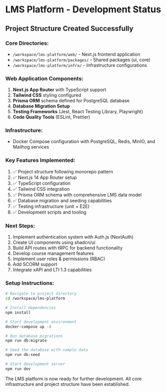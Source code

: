 # LMS Platform - Development Status

## Project Structure Created Successfully

### Core Directories:
- `/workspace/lms-platform/web/` - Next.js frontend application
- `/workspace/lms-platform/packages/` - Shared packages (ui, core)
- `/workspace/lms-platform/infra/` - Infrastructure configurations

### Web Application Components:
1. **Next.js App Router** with TypeScript support
2. **Tailwind CSS** styling configured 
3. **Prisma ORM** schema defined for PostgreSQL database
4. **Database Migration Setup**
5. **Testing Frameworks** (Jest, React Testing Library, Playwright)
6. **Code Quality Tools** (ESLint, Prettier)

### Infrastructure:
- Docker Compose configuration with PostgreSQL, Redis, MinIO, and Mailhog services

### Key Features Implemented:
1. ✅ Project structure following monorepo pattern
2. ✅ Next.js 14 App Router setup 
3. ✅ TypeScript configuration
4. ✅ Tailwind CSS integration
5. ✅ Prisma ORM schema with comprehensive LMS data model
6. ✅ Database migration and seeding capabilities
7. ✅ Testing infrastructure (unit + E2E)
8. ✅ Development scripts and tooling

### Next Steps:
1. Implement authentication system with Auth.js (NextAuth) 
2. Create UI components using shadcn/ui
3. Build API routes with tRPC for backend functionality
4. Develop course management features
5. Implement user roles & permissions (RBAC)
6. Add SCORM support
7. Integrate xAPI and LTI 1.3 capabilities

### Setup Instructions:
```bash
# Navigate to project directory
cd /workspace/lms-platform

# Install dependencies
npm install

# Start development environment  
docker-compose up -d

# Run database migrations
npm run db:migrate

# Seed the database with sample data
npm run db:seed

# Start development server
npm run dev
```

The LMS platform is now ready for further development. All core infrastructure and project structure have been established.
